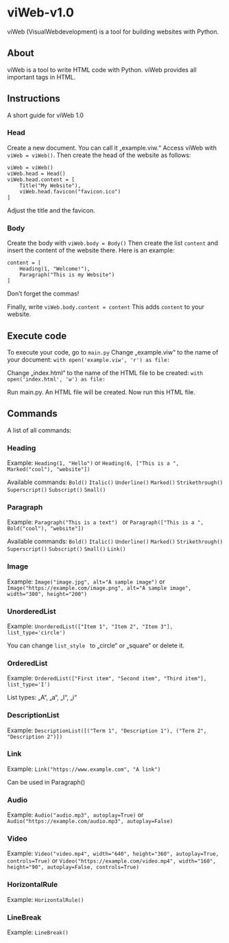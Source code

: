 # viWeb-v1.0
viWeb (VisualWebdevelopment) is a tool for building websites with Python.

## About
viWeb is a tool to write HTML code with Python. viWeb provides all important tags in HTML.

## Instructions
A short guide for viWeb 1.0

### Head
Create a new document. You can call it „example.viw.“ Access viWeb with ``` viWeb = viWeb() ```. Then create the head of the website as follows:
```
viWeb = viWeb()
viWeb.head = Head()
viWeb.head.content = [
    Title("My Website"),
    viWeb.head.favicon("favicon.ico")
]
```
Adjust the title and the favicon.

### Body
Create the body with ``` viWeb.body = Body() ```
Then create the list ``` content ``` and insert the content of the website there. Here is an example:
```
content = [
    Heading(1, "Welcome!"),
    Paragraph("This is my Website")
]
```
Don’t forget the commas!

Finally, write ``` viWeb.body.content = content ```
This adds ```content``` to your website.

## Execute code
To execute your code, go to ``` main.py ```
Change „example.viw“ to the name of your document: ``` with open('example.viw', 'r') as file: ```

Change „index.html“ to the name of the HTML file to be created: ``` with open('index.html', 'w') as file: ```

Run main.py. An HTML file will be created.
Now run this HTML file.

## Commands
A list of all commands:

### Heading
Example: ``` Heading(1, "Hello") ``` or ``` Heading(6, ["This is a ", Marked("cool"), "website"]) ```

Available commands:
```Bold()```
```Italic()```
```Underline()```
```Marked()```
```Strikethrough()```
```Superscript()```
```Subscript()```
```Small()```

### Paragraph
Example: ```Paragraph("This is a text") ``` or ```Paragraph(["This is a ", Bold("cool"), "website"])```

Available commands:
```Bold()```
```Italic()```
```Underline()```
```Marked()```
```Strikethrough()```
```Superscript()```
```Subscript()```
```Small()```
```Link()```

### Image
Example: ```Image("image.jpg", alt="A sample image")``` or ```Image("https://example.com/image.png", alt="A sample image", width="300", height="200")```

### UnorderedList
Example: ```UnorderedList(["Item 1", "Item 2", "Item 3"], list_type='circle') ```

You can change ```list_style ``` to „circle“ or „square“ or delete it.

### OrderedList
Example: ```OrderedList(["First item", "Second item", "Third item"], list_type='I')```

List types: „A“, „a“, „I“, „i“

### DescriptionList
Example: ```DescriptionList([("Term 1", "Description 1"), ("Term 2", "Description 2")])```

### Link
Example: ```Link("https://www.example.com", "A link")```

Can be used in Paragraph()

### Audio
Example: ```Audio("audio.mp3", autoplay=True)``` or ```Audio("https://example.com/audio.mp3", autoplay=False)```

### Video
Example: ```Video("video.mp4", width="640", height="360", autoplay=True, controls=True)``` or ```Video("https://example.com/video.mp4", width="160", height="90", autoplay=False, controls=True)```

### HorizontalRule
Example: ```HorizontalRule()```

### LineBreak
Example: ```LineBreak()```
